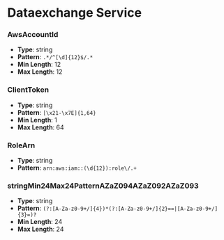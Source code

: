 # Dataexchange Service

### AwsAccountId
- **Type**: string
- **Pattern**: `.*/^[\d]{12}$/.*`
- **Min Length**: 12
- **Max Length**: 12

### ClientToken
- **Type**: string
- **Pattern**: `[\x21-\x7E]{1,64}`
- **Min Length**: 1
- **Max Length**: 64

### RoleArn
- **Type**: string
- **Pattern**: `arn:aws:iam::(\d{12}):role\/.+`

### stringMin24Max24PatternAZaZ094AZaZ092AZaZ093
- **Type**: string
- **Pattern**: `(?:[A-Za-z0-9+/]{4})*(?:[A-Za-z0-9+/]{2}==|[A-Za-z0-9+/]{3}=)?`
- **Min Length**: 24
- **Max Length**: 24

